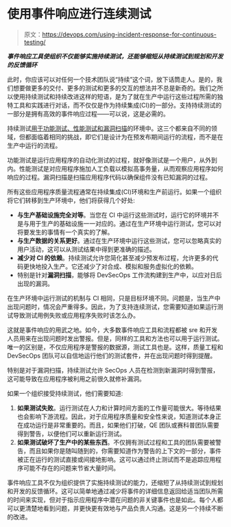 # 使用事件响应进行连续测试

> 原文：<https://devops.com/using-incident-response-for-continuous-testing/>

***事件响应工具使组织不仅能够实施持续测试，还能够缩短从持续测试到规划和开发的反馈循环***

此时，你应该可以对任何一个技术团队说“持续”这个词，放下话筒走人。是的，我们想要做更多的交付、更多的测试和更多的交互的想法并不总是新奇的。我们之所以使用持续测试和持续改进这样的短语，是为了就在生产中运行这些过程所需的独特工具和实践进行对话，而不仅仅是作为持续集成(CI)的一部分。支持持续测试的一部分是拥有高效的事件响应过程——可以说，这是必需的。

持续测试[用于功能测试、性能测试和漏洞扫描](https://en.wikipedia.org/wiki/Continuous_testing)的环境中。这三个都来自不同的领域，但都面临着相同的挑战，即它们是设计为在预发布期间运行的流程，而不是在生产中运行的流程。

功能测试是运行应用程序的自动化测试的过程，就好像测试是一个用户，从外到内。性能测试是对应用程序施加人工负载以模拟高事务量，从而观察应用程序如何响应的过程。漏洞扫描是扫描应用程序代码以确保组件没有已知漏洞的过程。

所有这些应用程序质量流程通常在持续集成(CI)环境和生产前运行。如果一个组织将它们转移到生产环境中，他们将获得几个好处:

*   **与生产基础设施完全对等**。当您在 CI 中运行这些测试时，运行它的环境并不是与用于生产的基础设施一一对应的。通过在生产环境中运行测试，您可以对将要发生的事情有一个真实的了解。
*   **与生产数据的关系更好**。通过在生产环境中运行这些测试，您可以忽略真实的用户活动，这可以从测试结果中得到更准确的描述。
*   **减少对 CI 的依赖**。持续测试允许您简化甚至减少预发布过程，允许更多的代码更快地投入生产。它还减少了对合成、模拟和服务虚拟化的依赖。
*   特别是针对**漏洞扫描**，能够将 DevSecOps 工作流构建到生产中，以应对日后出现的漏洞。

在生产环境中运行测试的机制与 CI 相同，只是目标环境不同。问题是，当生产中出现问题时，情况会严重得多。因此，为了支持连续测试，您需要知道如果运行测试导致测试用例失败或应用程序失败时该怎么办。

这就是事件响应的用武之地。如今，大多数事件响应工具和流程都被 sre 和开发人员用来在出现问题时发出警报。但是，同样的工具和方法也可以用于运行测试。唯一的区别是，不仅应用程序是警报的数据源，测试工具也是。这样，质量工程和 DevSecOps 团队可以自信地运行他们的测试套件，并在出现问题时得到提醒。

特别是对于漏洞扫描，持续测试允许 SecOps 人员在检测到新漏洞时得到警报，这可能导致在应用程序被利用之前很久就修补漏洞。

如果一个组织接受持续测试，他们需要知道:

1.  **如果测试失败**。运行测试在人力和计算时间方面的工作量可能很大。等待结果也会影响下游流程。因此，对于应用程序质量和安全性来说，知道测试本身正在成功运行是非常重要的。而且，如果他们打破，QE 团队或赛科普团队需要得到警告，以便他们可以重新运行测试。
2.  **如果测试破坏了生产中的某些东西**。不仅拥有测试过程和工具的团队需要被警告，而且如果你是随叫随到的，你需要知道作为警告的上下文的一部分，事件被正在运行的测试直接或间接地影响。这可以通过终止测试而不是追踪应用程序可能不存在的问题来节省大量时间。

事件响应工具不仅为组织提供了实施持续测试的能力，还缩短了从持续测试到规划和开发的反馈循环。这可以简单地通过减少将事件的详细信息返回给适当团队所需的时间来实现，但对于指示应用程序中潜在问题的非关键事件也是如此。每个人都可以更清楚地看到问题，并更快更有效地与产品负责人沟通。这是另一个持续不断的改进。